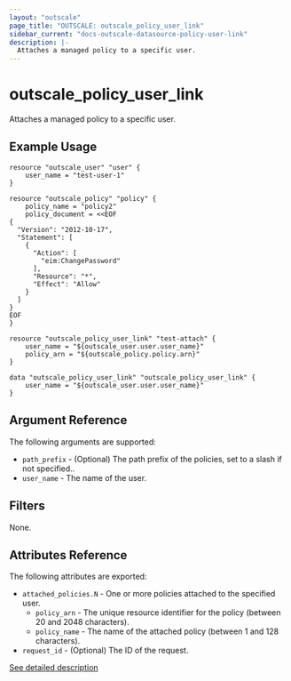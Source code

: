 ```yaml
---
layout: "outscale"
page_title: "OUTSCALE: outscale_policy_user_link"
sidebar_current: "docs-outscale-datasource-policy-user-link"
description: |-
  Attaches a managed policy to a specific user.
---
```


# outscale_policy_user_link

Attaches a managed policy to a specific user.

## Example Usage

```hcl
resource "outscale_user" "user" {
    user_name = "test-user-1"
}

resource "outscale_policy" "policy" {
    policy_name = "policy2"
    policy_document = <<EOF
{
  "Version": "2012-10-17",
  "Statement": [
    {
      "Action": [
        "eim:ChangePassword"
      ],
      "Resource": "*",
      "Effect": "Allow"
    }
  ]
}
EOF
}

resource "outscale_policy_user_link" "test-attach" {
    user_name = "${outscale_user.user.user_name}"
    policy_arn = "${outscale_policy.policy.arn}"
}

data "outscale_policy_user_link" "outscale_policy_user_link" {
    user_name = "${outscale_user.user.user_name}"
}
```

## Argument Reference

The following arguments are supported:

* `path_prefix` - (Optional) The path prefix of the policies, set to a slash   if not specified..
* `user_name` - The name of the user.

## Filters

None.

## Attributes Reference

The following attributes are exported:

* `attached_policies.N` - One or more policies attached to the specified user.
  + `policy_arn` - The unique resource identifier for the policy (between 20 and 2048 characters).
  + `policy_name` - The name of the attached policy (between 1 and 128 characters).
* `request_id` - (Optional) The ID of the request.

[See detailed description](http://docs.outscale.com/api_eim/operations/Action_ListAttachedUserPolicies_get.html#_api_eim-action_listattacheduserpolicies_get)

